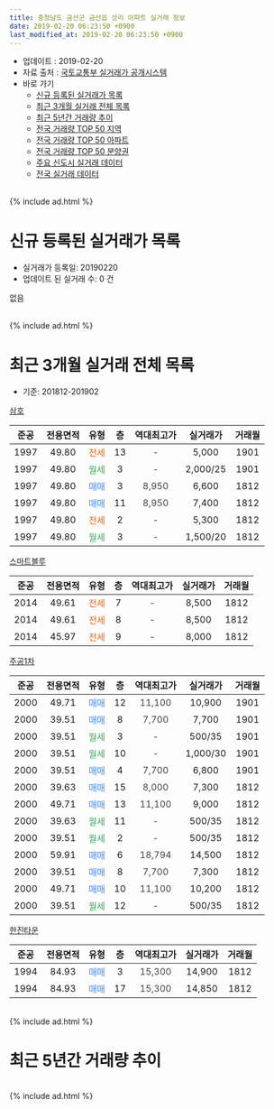 ```yaml
---
title: 충청남도 금산군 금산읍 상리 아파트 실거래 정보
date: 2019-02-20 06:23:50 +0900
last_modified_at: 2019-02-20 06:23:50 +0900
---
```


* 업데이트 : 2019-02-20
* 자료 출처 : [국토교통부 실거래가 공개시스템](http://rt.molit.go.kr)
* 바로 가기
    * [신규 등록된 실거래가 목록](#신규-등록된-실거래가-목록)
    * [최근 3개월 실거래 전체 목록](#최근-3개월-실거래-전체-목록)
    * [최근 5년간 거래량 추이](#최근-5년간-거래량-추이)
    * [전국 거래량 TOP 50 지역](https://inasie.github.io/apt-trade-info/최근-3개월-전국에서-가장-거래가-많이-발생한-지역)
    * [전국 거래량 TOP 50 아파트](https://inasie.github.io/apt-trade-info/최근-3개월-전국에서-가장-거래가-많이-발생한-아파트)
    * [전국 거래량 TOP 50 분양권](https://inasie.github.io/apt-trade-info/최근-3개월-전국에서-가장-거래가-많이-발생한-분양권)
    * [주요 신도시 실거래 데이터](https://inasie.github.io/apt-trade-info/주요-신도시)
    * [전국 실거래 데이터](https://inasie.github.io/apt-trade-info/전국)
<br>
{% include ad.html %}
<br>

# 신규 등록된 실거래가 목록
* 실거래가 등록일: 20190220
* 업데이트 된 실거래 수: 0 건

없음

<br>
{% include ad.html %}
<br>

# 최근 3개월 실거래 전체 목록
* 기준: 201812-201902


[삼호](https://search.naver.com/search.naver?query=%EC%B6%A9%EC%B2%AD%EB%82%A8%EB%8F%84+%EA%B8%88%EC%82%B0%EA%B5%B0+%EA%B8%88%EC%82%B0%EC%9D%8D+%EC%83%81%EB%A6%AC+%EC%82%BC%ED%98%B8)

|준공|전용면적|유형|층|역대최고가|실거래가|거래월|
|:---:|:---:|:---:|:---:|:---:|:---:|:---:|
|1997|49.80|<span style="color:#ff5a00">전세</span>|13|<span style="color:#444444">-</span>|5,000|1901|
|1997|49.80|<span style="color:#34a853">월세</span>|3|<span style="color:#444444">-</span>|2,000/25|1901|
|1997|49.80|<span style="color:#4285f3">매매</span>|3|<span style="color:#444444">8,950</span>|6,600|1812|
|1997|49.80|<span style="color:#4285f3">매매</span>|11|<span style="color:#444444">8,950</span>|7,400|1812|
|1997|49.80|<span style="color:#ff5a00">전세</span>|2|<span style="color:#444444">-</span>|5,300|1812|
|1997|49.80|<span style="color:#34a853">월세</span>|3|<span style="color:#444444">-</span>|1,500/20|1812|

[스마트블루](https://search.naver.com/search.naver?query=%EC%B6%A9%EC%B2%AD%EB%82%A8%EB%8F%84+%EA%B8%88%EC%82%B0%EA%B5%B0+%EA%B8%88%EC%82%B0%EC%9D%8D+%EC%83%81%EB%A6%AC+%EC%8A%A4%EB%A7%88%ED%8A%B8%EB%B8%94%EB%A3%A8)

|준공|전용면적|유형|층|역대최고가|실거래가|거래월|
|:---:|:---:|:---:|:---:|:---:|:---:|:---:|
|2014|49.61|<span style="color:#ff5a00">전세</span>|7|<span style="color:#444444">-</span>|8,500|1812|
|2014|49.61|<span style="color:#ff5a00">전세</span>|8|<span style="color:#444444">-</span>|8,500|1812|
|2014|45.97|<span style="color:#ff5a00">전세</span>|9|<span style="color:#444444">-</span>|8,000|1812|

[주공1차](https://search.naver.com/search.naver?query=%EC%B6%A9%EC%B2%AD%EB%82%A8%EB%8F%84+%EA%B8%88%EC%82%B0%EA%B5%B0+%EA%B8%88%EC%82%B0%EC%9D%8D+%EC%83%81%EB%A6%AC+%EC%A3%BC%EA%B3%B51%EC%B0%A8)

|준공|전용면적|유형|층|역대최고가|실거래가|거래월|
|:---:|:---:|:---:|:---:|:---:|:---:|:---:|
|2000|49.71|<span style="color:#4285f3">매매</span>|12|<span style="color:#444444">11,100</span>|10,900|1901|
|2000|39.51|<span style="color:#4285f3">매매</span>|8|<span style="color:#444444">7,700</span>|7,700|1901|
|2000|39.51|<span style="color:#34a853">월세</span>|3|<span style="color:#444444">-</span>|500/35|1901|
|2000|39.51|<span style="color:#34a853">월세</span>|10|<span style="color:#444444">-</span>|1,000/30|1901|
|2000|39.51|<span style="color:#4285f3">매매</span>|4|<span style="color:#444444">7,700</span>|6,800|1901|
|2000|39.63|<span style="color:#4285f3">매매</span>|15|<span style="color:#444444">8,000</span>|7,300|1812|
|2000|49.71|<span style="color:#4285f3">매매</span>|13|<span style="color:#444444">11,100</span>|9,000|1812|
|2000|39.63|<span style="color:#34a853">월세</span>|11|<span style="color:#444444">-</span>|500/35|1812|
|2000|39.51|<span style="color:#34a853">월세</span>|2|<span style="color:#444444">-</span>|500/35|1812|
|2000|59.91|<span style="color:#4285f3">매매</span>|6|<span style="color:#444444">18,794</span>|14,500|1812|
|2000|39.51|<span style="color:#4285f3">매매</span>|8|<span style="color:#444444">7,700</span>|7,300|1812|
|2000|49.71|<span style="color:#4285f3">매매</span>|10|<span style="color:#444444">11,100</span>|10,200|1812|
|2000|39.51|<span style="color:#34a853">월세</span>|12|<span style="color:#444444">-</span>|500/35|1812|

[한진타운](https://search.naver.com/search.naver?query=%EC%B6%A9%EC%B2%AD%EB%82%A8%EB%8F%84+%EA%B8%88%EC%82%B0%EA%B5%B0+%EA%B8%88%EC%82%B0%EC%9D%8D+%EC%83%81%EB%A6%AC+%ED%95%9C%EC%A7%84%ED%83%80%EC%9A%B4)

|준공|전용면적|유형|층|역대최고가|실거래가|거래월|
|:---:|:---:|:---:|:---:|:---:|:---:|:---:|
|1994|84.93|<span style="color:#4285f3">매매</span>|3|<span style="color:#444444">15,300</span>|14,900|1812|
|1994|84.93|<span style="color:#4285f3">매매</span>|17|<span style="color:#444444">15,300</span>|14,850|1812|


<br>
{% include ad.html %}
<br>

# 최근 5년간 거래량 추이


<div style="width:100%;">
    <canvas id="deal_progress" height="200"></canvas>
</div>

<script>
new Chart(document.getElementById("deal_progress"), {
    type: 'line',
    data: {
        labels: ['201402','201403','201404','201405','201406','201407','201408','201409','201410','201411','201412','201501','201502','201503','201504','201505','201506','201507','201508','201509','201510','201511','201512','201601','201602','201603','201604','201605','201606','201607','201608','201609','201610','201611','201612','201701','201702','201703','201704','201705','201706','201707','201708','201709','201710','201711','201712','201801','201802','201803','201804','201805','201806','201807','201808','201809','201810','201811','201812','201901','201902'],
        datasets: [{
            label: '매매',
            pointRadius: 1,
            data: [12, 9, 11, 4, 9, 14, 8, 9, 12, 11, 15, 23, 10, 10, 7, 6, 31, 23, 33, 25, 31, 24, 20, 5, 15, 13, 8, 18, 17, 8, 11, 9, 16, 11, 4, 11, 9, 21, 7, 3, 7, 12, 11, 6, 10, 15, 5, 15, 6, 11, 15, 9, 13, 5, 4, 7, 9, 13, 9, 3, 0],
            borderColor: "rgba(255, 201, 14, 1)",
            backgroundColor: "rgba(255, 201, 14, 0.5)",
            fill: false,
            lineTension: 0
        },{
            label: '전월세',
            pointRadius: 1,
            data: [9, 13, 16, 10, 5, 10, 7, 5, 8, 7, 14, 2, 8, 11, 13, 26, 16, 12, 10, 12, 19, 18, 9, 17, 10, 13, 9, 4, 13, 14, 9, 11, 9, 6, 8, 2, 7, 9, 12, 26, 7, 14, 7, 6, 5, 7, 3, 8, 3, 12, 8, 7, 4, 8, 6, 6, 10, 1, 8, 4, 0],
            borderColor: "rgba(0, 141, 185, 1)",
            backgroundColor: "rgba(0, 141, 185, 0.5)",
            fill: false,
            lineTension: 0
        }
        ]
    },
    options: {
        responsive: true,
        title: {
            display: false
        },
        tooltips: {
            mode: 'index',
            intersect: false
        },
        hover: {
            mode: 'nearest',
            intersect: true
        },
        scales: {
            xAxes: [{
                display: true,
                scaleLabel: {
                    display: true,
                    labelString: '년/월'
                }
            }],
            yAxes: [{
                display: true,
                ticks: {
                    suggestedMin: 0,
                },
                scaleLabel: {
                    display: true,
                    labelString: '실거래 수'
                }
            }]
        }
    }
});

</script>


<br>
{% include ad.html %}
<br>

